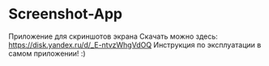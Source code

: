 # Screenshot-App
Приложение для скриншотов экрана
Скачать можно здесь: https://disk.yandex.ru/d/_E-ntvzWhgVdOQ
Инструкция по эксплуатации в самом приложении! :)
